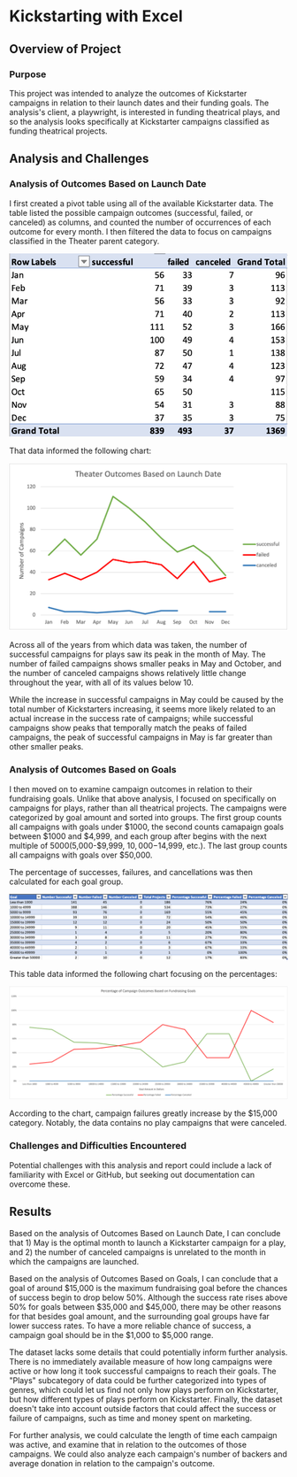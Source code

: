 # Kickstarting with Excel

## Overview of Project

### Purpose

This project was intended to analyze the outcomes of Kickstarter campaigns in relation to their launch dates and their funding goals. The analysis's client, a playwright, is interested in funding theatrical plays, and so the analysis looks specifically at Kickstarter campaigns classified as funding theatrical projects. 

## Analysis and Challenges

### Analysis of Outcomes Based on Launch Date

I first created a pivot table using all of the available Kickstarter data. The table listed the possible campaign outcomes (successful, failed, or canceled) as columns, and counted the number of occurrences of each outcome for every month. I then filtered the data to focus on campaigns classified in the Theater parent category.

![Table of Outcomes by Launch](Resources/Outcomes_vs_Launch_Table.png)

That data informed the following chart:

![Chart of Outcomes by Launch](Resources/Theater_Outcomes_vs_Launch.png)

Across all of the years from which data was taken, the number of successful campaigns for plays saw its peak in the month of May. The number of failed campaigns shows smaller peaks in May and October, and the number of canceled campaigns shows relatively little change throughout the year, with all of its values below 10.

While the increase in successful campaigns in May could be caused by the total number of Kickstarters increasing, it seems more likely related to an actual increase in the success rate of campaigns; while successful campaigns show peaks that temporally match the peaks of failed campaigns, the peak of successful campaigns in May is far greater than other smaller peaks.

### Analysis of Outcomes Based on Goals

I then moved on to examine campaign outcomes in relation to their fundraising goals. Unlike that above analysis, I focused on specifically on campaigns for plays, rather than all theatrical projects. The campaigns were categorized by goal amount and sorted into groups. The first group counts all campaigns with goals under $1000, the second counts camapaign goals between $1000 and $4,999, and each group after begins with the next multiple of $5000 ($5,000-$9,999, $10,000-$14,999, etc.). The last group counts all campaigns with goals over $50,000.

The percentage of successes, failures, and cancellations was then calculated for each goal group.

![Table of Outcomes by Goals](Resources/Outcomes_vs_Goals_Table.png)

This table data informed the following chart focusing on the percentages:

![Chart of Outcomes by Goals](Resources/Outcomes_vs_Goals.png)

According to the chart, campaign failures greatly increase by the $15,000 category. Notably, the data contains no play campaigns that were canceled.

### Challenges and Difficulties Encountered

Potential challenges with this analysis and report could include a lack of familiarity with Excel or GitHub, but seeking out documentation can overcome these.

## Results

Based on the analysis of Outcomes Based on Launch Date, I can conclude that 1) May is the optimal month to launch a Kickstarter campaign for a play, and 2) the number of canceled campaigns is unrelated to the month in which the campaigns are launched.

Based on the analysis of Outcomes Based on Goals, I can conclude that a goal of around $15,000 is the maximum fundraising goal before the chances of success begin to drop below 50%. Although the success rate rises above 50% for goals between $35,000 and $45,000, there may be other reasons for that besides goal amount, and the surrounding goal groups have far lower success rates. To have a more reliable chance of success, a campaign goal should be in the $1,000 to $5,000 range.

The dataset lacks some details that could potentially inform further analysis. There is no immediately available measure of how long campaigns were active or how long it took successful campaigns to reach their goals. The "Plays" subcategory of data could be further categorized into types of genres, which could let us find not only how plays perform on Kickstarter, but how different types of plays perform on Kickstarter. Finally, the dataset doesn't take into account outside factors that could affect the success or failure of campaigns, such as time and money spent on marketing.

For further analysis, we could calculate the length of time each campaign was active, and examine that in relation to the outcomes of those campaigns. We could also analyze each campaign's number of backers and average donation in relation to the campaign's outcome.
